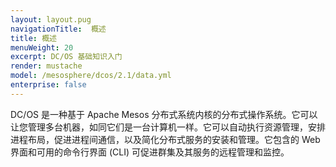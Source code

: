 ```yaml
---
layout: layout.pug
navigationTitle:  概述
title: 概述
menuWeight: 20
excerpt: DC/OS 基础知识入门
render: mustache
model: /mesosphere/dcos/2.1/data.yml
enterprise: false
---
```


DC/OS 是一种基于 Apache Mesos 分布式系统内核的分布式操作系统。它可以让您管理多台机器，如同它们是一台计算机一样。它可以自动执行资源管理，安排进程布局，促进进程间通信，以及简化分布式服务的安装和管理。它包含的 Web 界面和可用的命令行界面 (CLI) 可促进群集及其服务的远程管理和监控。
